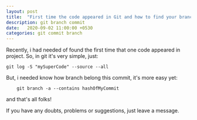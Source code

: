 ```yaml
---
layout: post
title:  "First time the code appeared in Git and how to find your branch"
description: git branch commit
date:   2020-09-02 11:00:00 +0530
categories: git commit branch
---
```


Recently, i had needed of found the first time that one code appeared in project.
So, in git it's very simple, just:

```
git log -S "mySuperCode" --source --all
```

But, i needed know how branch belong this commit, it's more easy yet: 

```
    git branch -a --contains hashOfMyCommit
```

and that's all folks!

If you have any doubts, problems or suggestions, just leave a message.

